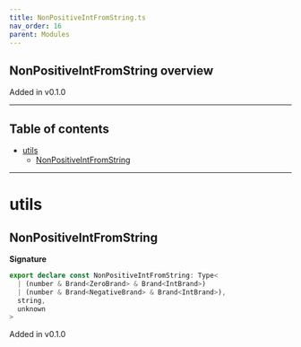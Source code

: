 ```yaml
---
title: NonPositiveIntFromString.ts
nav_order: 16
parent: Modules
---
```


## NonPositiveIntFromString overview

Added in v0.1.0

---

<h2 class="text-delta">Table of contents</h2>

- [utils](#utils)
  - [NonPositiveIntFromString](#nonpositiveintfromstring)

---

# utils

## NonPositiveIntFromString

**Signature**

```ts
export declare const NonPositiveIntFromString: Type<
  | (number & Brand<ZeroBrand> & Brand<IntBrand>)
  | (number & Brand<NegativeBrand> & Brand<IntBrand>),
  string,
  unknown
>
```

Added in v0.1.0
